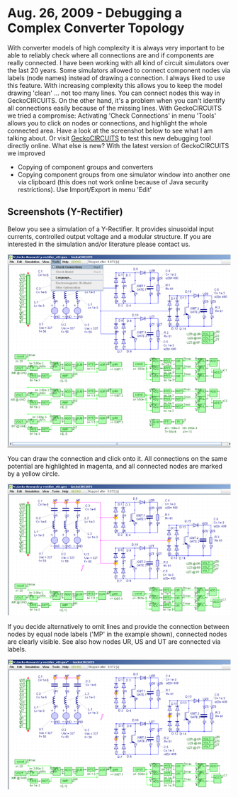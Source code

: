 # Aug. 26, 2009 - Debugging a Complex Converter Topology

With converter models of high complexity it is always very important to be able to reliably check where all connections are and if components are really connected.
I have been working with all kind of circuit simulators over the last 20 years. Some simulators allowed to connect component nodes via labels (node names) instead of drawing a connection. I always liked to use this feature.
With increasing complexity this allows you to keep the model drawing 'clean' ... not too many lines. You can connect nodes this way in GeckoCIRCUITS. On the other hand, it's a problem when you can't identify all connections easily because of the missing lines.
With GeckoCIRCUITS we tried a compromise: Activating 'Check Connections' in menu 'Tools' allows you to click on nodes or connections, and highlight the whole connected area.
Have a look at the screenshot below to see what I am talking about. Or visit [GeckoCIRCUITS](http://www.gecko-research.com/applet-mode/geckocircuits_demo.html) to test this new debugging tool directly online.
What else is new?
With the latest version of GeckoCIRCUITS we improved
- Copying of component groups and converters
- Copying component groups from one simulator window into another one via clipboard (this does not work online because of Java security restrictions). Use Import/Export in menu 'Edit'
 
## Screenshots (Y-Rectifier)
Below you see a simulation of a Y-Rectifier. It provides sinusoidal input currents, controlled output voltage and a modular structure. If you are interested in the simulation and/or literature please contact us.

![fig1](img/20090826_fig1.png)

You can draw the connection and click onto it. All connections on the same potential are highlighted in magenta, and all connected nodes are marked by a yellow circle.

![fig2](img/20090826_fig2.png)

If you decide alternatively to omit lines and provide the connection between nodes by equal node labels ('MP' in the example shown), connected nodes are clearly visible. See also how nodes UR, US and UT are connected via labels.

![fig3](img/20090826_fig3.png)